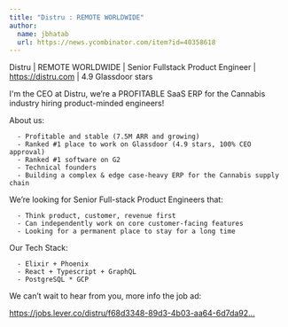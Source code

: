 ```yaml
---
title: "Distru : REMOTE WORLDWIDE"
author:
  name: jbhatab
  url: https://news.ycombinator.com/item?id=40358618
---
```

Distru | REMOTE WORLDWIDE | Senior Fullstack Product Engineer | <a href="https:&#x2F;&#x2F;distru.com" rel="nofollow">https:&#x2F;&#x2F;distru.com</a> | 4.9 Glassdoor stars

I&#x27;m the CEO at Distru, we’re a PROFITABLE SaaS ERP for the Cannabis industry hiring product-minded engineers!

About us:

<pre><code>  - Profitable and stable (7.5M ARR and growing)
  - Ranked #1 place to work on Glassdoor (4.9 stars, 100% CEO approval)
  - Ranked #1 software on G2
  - Technical founders
  - Building a complex &amp; edge case-heavy ERP for the Cannabis supply chain
</code></pre>
We’re looking for Senior Full-stack Product Engineers that:

<pre><code>  - Think product, customer, revenue first
  - Can independently work on core customer-facing features
  - Looking for a permanent place to stay for a long time
</code></pre>
Our Tech Stack:

<pre><code>  - Elixir + Phoenix
  - React + Typescript + GraphQL
  - PostgreSQL * GCP
</code></pre>
We can’t wait to hear from you, more info the job ad:

<a href="https:&#x2F;&#x2F;jobs.lever.co&#x2F;distru&#x2F;f68d3348-89d3-4b03-aa64-6d7da92f806d" rel="nofollow">https:&#x2F;&#x2F;jobs.lever.co&#x2F;distru&#x2F;f68d3348-89d3-4b03-aa64-6d7da92...</a>
